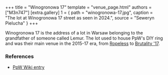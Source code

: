 +++
title = "Winogronowa 17"
template = "venue_page.html"
authors = ["M3n747"]
[extra.gallery]
1 = { path = "winogronowa-17.jpg", caption = "The lot at Winogronowa 17 street as seen in 2024.", source = "Seweryn Pielucha" }
+++

Winogronowa 17 is the address of a lot in Warsaw belonging to the grandfather of someone called Lemur. The lot used to house PpW's DIY ring and was their main venue in the 2015-17 era, from [Ropeless](@/e/ppw/2015-05-01-ppw-ropeless.md) to [Brutality '17](@/e/ppw/2017-03-25-ppw-brutality-17.md).

### References

* [PpW Wiki entry](https://ppw-fandom.tpwres.pl/dzialka-dziadka-lemura)
